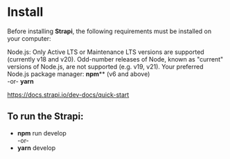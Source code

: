 # Install
Before installing **Strapi**, the following requirements must be installed on your computer:

Node.js: Only Active LTS or Maintenance LTS versions are supported (currently v18 and v20). Odd-number releases of Node, known as "current" versions of Node.js, are not supported (e.g. v19, v21).
Your preferred Node.js package manager:
**npm**** (v6 and above)
<br />-or-
**yarn**

https://docs.strapi.io/dev-docs/quick-start

## To run the Strapi:
- **npm** run develop
<br />-or-
- **yarn** develop

